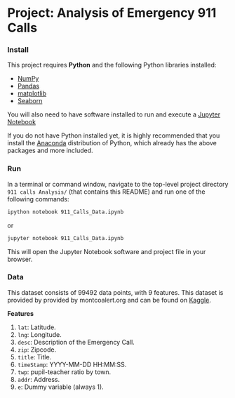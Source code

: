 
# Project: Analysis of Emergency 911 Calls 

### Install

This project requires **Python** and the following Python libraries installed:

- [NumPy](http://www.numpy.org/)
- [Pandas](http://pandas.pydata.org/)
- [matplotlib](http://matplotlib.org/)
- [Seaborn](https://seaborn.pydata.org/)

You will also need to have software installed to run and execute a [Jupyter Notebook](http://ipython.org/notebook.html)

If you do not have Python installed yet, it is highly recommended that you install the [Anaconda](http://continuum.io/downloads) distribution of Python, which already has the above packages and more included. 


### Run

In a terminal or command window, navigate to the top-level project directory `911 calls Analysis/` (that contains this README) and run one of the following commands:

```bash
ipython notebook 911_Calls_Data.ipynb
```  
or
```bash
jupyter notebook 911_Calls_Data.ipynb
```

This will open the Jupyter Notebook software and project file in your browser.

### Data

This dataset consists of 99492 data points, with 9 features. This dataset is provided by provided by montcoalert.org and can be found on [Kaggle](https://www.kaggle.com/mchirico/montcoalert).

**Features**
1.  `lat`: Latitude.
2. `lng`: Longitude.
3. `desc`: Description of the Emergency Call.
4. `zip`: Zipcode.
5. `title`: Title.
6. `timeStamp`: YYYY-MM-DD HH:MM:SS.
7. `twp`: pupil-teacher ratio by town.
8. `addr`: Address.
9. `e`: Dummy variable (always 1).
